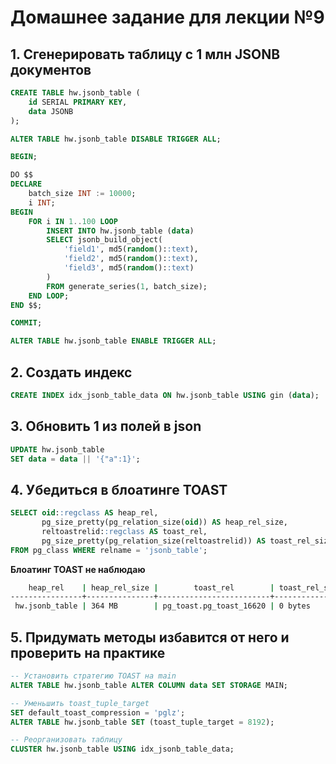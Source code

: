 # Домашнее задание для лекции №9

## 1. Сгенерировать таблицу с 1 млн JSONB документов
```sql
CREATE TABLE hw.jsonb_table (
    id SERIAL PRIMARY KEY,
    data JSONB
);

ALTER TABLE hw.jsonb_table DISABLE TRIGGER ALL;

BEGIN;

DO $$
DECLARE
    batch_size INT := 10000;
    i INT;
BEGIN
    FOR i IN 1..100 LOOP
        INSERT INTO hw.jsonb_table (data)
        SELECT jsonb_build_object(
            'field1', md5(random()::text),
            'field2', md5(random()::text),
            'field3', md5(random()::text)
        )
        FROM generate_series(1, batch_size);
    END LOOP;
END $$;

COMMIT;

ALTER TABLE hw.jsonb_table ENABLE TRIGGER ALL;
```
## 2. Создать индекс
```sql
CREATE INDEX idx_jsonb_table_data ON hw.jsonb_table USING gin (data);
```
## 3. Обновить 1 из полей в json
```sql
UPDATE hw.jsonb_table
SET data = data || '{"a":1}';
```
## 4. Убедиться в блоатинге TOAST
```sql
SELECT oid::regclass AS heap_rel,
       pg_size_pretty(pg_relation_size(oid)) AS heap_rel_size,
       reltoastrelid::regclass AS toast_rel,
       pg_size_pretty(pg_relation_size(reltoastrelid)) AS toast_rel_size
FROM pg_class WHERE relname = 'jsonb_table';
```
**Блоатинг TOAST не наблюдаю**
```bash
    heap_rel    | heap_rel_size |        toast_rel        | toast_rel_size
----------------+---------------+-------------------------+----------------
 hw.jsonb_table | 364 MB        | pg_toast.pg_toast_16620 | 0 bytes
```
## 5. Придумать методы избавится от него и проверить на практике

```sql
-- Установить стратегию TOAST на main
ALTER TABLE hw.jsonb_table ALTER COLUMN data SET STORAGE MAIN;

-- Уменьшить toast_tuple_target
SET default_toast_compression = 'pglz';
ALTER TABLE hw.jsonb_table SET (toast_tuple_target = 8192);

-- Реорганизовать таблицу
CLUSTER hw.jsonb_table USING idx_jsonb_table_data;
```






